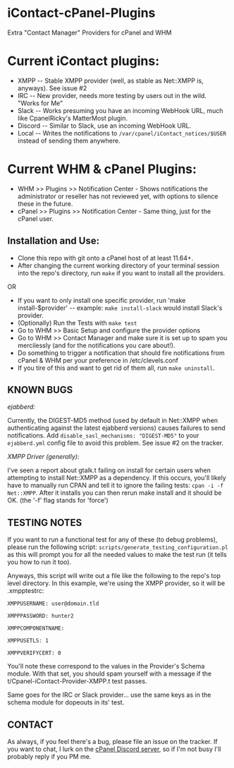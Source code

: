 # iContact-cPanel-Plugins
Extra "Contact Manager" Providers for cPanel and WHM

Current iContact plugins:
=========================
* XMPP  -- Stable XMPP provider (well, as stable as Net::XMPP is, anyways). See issue #2
* IRC   -- New provider, needs more testing by users out in the wild. "Works for Me"
* Slack -- Works presuming you have an incoming WebHook URL, much like CpanelRicky's MatterMost plugin.
* Discord -- Similar to Slack, use an incoming WebHook URL.
* Local -- Writes the notifications to `/var/cpanel/iContact_notices/$USER` instead of sending them anywhere.

Current WHM & cPanel Plugins:
=============================
* WHM >> Plugins >> Notification Center - Shows notifications the administrator or reseller has not reviewed yet, with options to silence these in the future.
* cPanel >> Plugins >> Notification Center - Same thing, just for the cPanel user.

Installation and Use:
---------------------
* Clone this repo with git onto a cPanel host of at least 11.64+.
* After changing the current working directory of your terminal session into the repo's directory, run `make` if you want to install all the providers.

OR

* If you want to only install one specific provider, run 'make install-$provider' -- example: `make install-slack` would install Slack's provider.
* (Optionally) Run the Tests with `make test`
* Go to WHM >> Basic Setup and configure the provider options
* Go to WHM >> Contact Manager and make sure it is set up to spam you mercilessly (and for the notifications you care about!).
* Do something to trigger a notification that should fire notifications from cPanel & WHM per your preference in /etc/clevels.conf
* If you tire of this and want to get rid of them all, run `make uninstall`.

KNOWN BUGS
----------
*ejabberd:*

Currently, the DIGEST-MD5 method (used by default in Net::XMPP when authenticating against the latest ejabberd versions)
causes failures to send notifications. Add `disable_sasl_mechanisms: "DIGEST-MD5"` to your `ejabberd.yml` config file
to avoid this problem. See issue #2 on the tracker.

*XMPP Driver (generally):*

I've seen a report about gtalk.t failing on install for certain users when attempting to install Net::XMPP as a dependency.
If this occurs, you'll likely have to manually run CPAN and tell it to ignore the failing tests:
`cpan -i -f Net::XMPP`. After it installs you can then rerun make install and it should be OK. (the '-f' flag stands for 'force')

TESTING NOTES
-------------
If you want to run a functional test for any of these (to debug problems), please run the following script:
`scripts/generate_testing_configuration.pl`
as this will prompt you for all the needed values to make the test run (it tells you how to run it too).

Anyways, this script will write out a file like the following to the repo's top level directory.
In this example, we're using the XMPP provider, so it will be .xmpptestrc:

`XMPPUSERNAME: user@domain.tld`

`XMPPPASSWORD: hunter2`

`XMPPCOMPONENTNAME:`

`XMPPUSETLS: 1`

`XMPPVERIFYCERT: 0`

You'll note these correspond to the values in the Provider's Schema module. With that set, you should spam yourself with
a message if the t/Cpanel-iContact-Provider-XMPP.t test passes.

Same goes for the IRC or Slack provider... use the same keys as in the schema module for dopeouts in its' test.

CONTACT
-------
As always, if you feel there's a bug, please file an issue on the tracker.
If you want to chat, I lurk on the [cPanel Discord server](https://go.cpanel.net/discord), so if I'm not busy I'll probably reply if you PM me.
